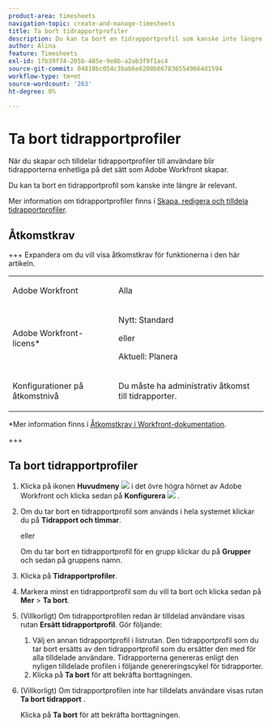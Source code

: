 ```yaml
---
product-area: timesheets
navigation-topic: create-and-manage-timesheets
title: Ta bort tidrapportprofiler
description: Du kan ta bort en tidrapportprofil som kanske inte längre är relevant.
author: Alina
feature: Timesheets
exl-id: 1fb39f74-205b-485e-9e8b-a2ab3f9f1ac4
source-git-commit: 04818bc054c3bab6e6208b6678365549664d1594
workflow-type: tm+mt
source-wordcount: '263'
ht-degree: 0%

---
```


# Ta bort tidrapportprofiler

<!--Audited:6/2025-->

När du skapar och tilldelar tidrapportprofiler till användare blir tidrapporterna enhetliga på det sätt som Adobe Workfront skapar.

Du kan ta bort en tidrapportprofil som kanske inte längre är relevant.

Mer information om tidrapportprofiler finns i [Skapa, redigera och tilldela tidrapportprofiler](../../timesheets/create-and-manage-timesheets/create-timesheet-profiles.md).

## Åtkomstkrav

+++ Expandera om du vill visa åtkomstkrav för funktionerna i den här artikeln.

<table style="table-layout:auto"> 
 <col> 
 <col> 
 <tbody> 
  <tr> 
   <td role="rowheader">Adobe Workfront</td> 
   <td> <p>Alla</p> </td> 
  </tr> 
  <tr> 
   <td role="rowheader">Adobe Workfront-licens*</td> 
   <td> <p>Nytt: Standard</p>
   eller
   <p>Aktuell: Planera </p> </td> 
  </tr> 
  <tr> 
   <td role="rowheader">Konfigurationer på åtkomstnivå</td> 
   <td> <p>Du måste ha administrativ åtkomst till tidrapporter. </p>  </td> 
  </tr> 
 </tbody> 
</table>

*Mer information finns i [Åtkomstkrav i Workfront-dokumentation](/help/quicksilver/administration-and-setup/add-users/access-levels-and-object-permissions/access-level-requirements-in-documentation.md).

+++

## Ta bort tidrapportprofiler

1. Klicka på ikonen **Huvudmeny** ![](assets/main-menu-icon.png) i det övre högra hörnet av Adobe Workfront och klicka sedan på **Konfigurera** ![](assets/gear-icon-settings.png) .

1. Om du tar bort en tidrapportprofil som används i hela systemet klickar du på **Tidrapport och timmar**.

   eller

   Om du tar bort en tidrapportprofil för en grupp klickar du på **Grupper** och sedan på gruppens namn.

1. Klicka på **Tidrapportprofiler**.
1. Markera minst en tidrapportprofil som du vill ta bort och klicka sedan på **Mer** > **Ta bort**.
1. (Villkorligt) Om tidrapportprofilen redan är tilldelad användare visas rutan **Ersätt tidrapportprofil**. Gör följande:
   1. Välj en annan tidrapportprofil i listrutan. Den tidrapportprofil som du tar bort ersätts av den tidrapportprofil som du ersätter den med för alla tilldelade användare. Tidrapporterna genereras enligt den nyligen tilldelade profilen i följande genereringscykel för tidrapporter.
   1. Klicka på **Ta bort** för att bekräfta borttagningen.
1. (Villkorligt) Om tidrapportprofilen inte har tilldelats användare visas rutan **Ta bort tidrapport** .

   Klicka på **Ta bort** för att bekräfta borttagningen.

